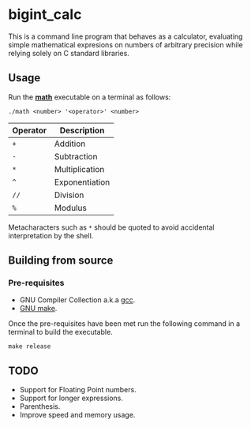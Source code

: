 # bigint_calc

This is a command line program that behaves as a calculator, evaluating simple
mathematical expresions on numbers of arbitrary precision while relying solely
on C standard libraries.

## Usage

Run the [**math**](./math) executable on a terminal as follows:

`./math <number> '<operator>' <number>`

| **Operator** | **Description** |
| ------ | ------- |
| `+` | Addition |
| `-` | Subtraction |
| `*` | Multiplication |
| `^` | Exponentiation |
| `//` | Division |
| `%` | Modulus |

Metacharacters such as `*` should be quoted to avoid accidental interpretation by the shell.

## Building from source

### Pre-requisites

- GNU Compiler Collection a.k.a [gcc](https://gcc.gnu.org/install/).
- [GNU make](https://www.gnu.org/software/make/).

Once the pre-requisites have been met run the following command in a terminal
to build the executable.

`make release`

## TODO

- Support for Floating Point numbers.
- Support for longer expressions.
- Parenthesis.
- Improve speed and memory usage.
